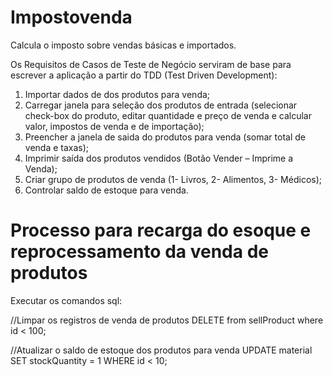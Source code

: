 # Impostovenda
Calcula o imposto sobre vendas básicas e importados.

Os Requisitos de Casos de Teste de Negócio serviram de base para escrever a aplicação a partir do TDD (Test Driven Development):

1. Importar dados de dos produtos para venda;
2. Carregar janela para seleção dos produtos de entrada (selecionar check-box do produto, editar quantidade e preço de venda e calcular valor, impostos de venda e de importação);
3. Preencher a janela de saida do produtos para venda (somar total de venda e taxas);
4. Imprimir saída dos produtos vendidos (Botão Vender – Imprime a Venda);
5. Criar grupo de produtos de venda (1- Livros, 2- Alimentos, 3- Médicos);
6. Controlar saldo de estoque para venda.

# Processo para recarga do esoque e reprocessamento da venda de produtos

Executar os comandos sql:

//Limpar os registros de venda de produtos
DELETE from sellProduct where id < 100;

//Atualizar o saldo de estoque dos produtos para venda
UPDATE material SET stockQuantity = 1 WHERE id < 10;
